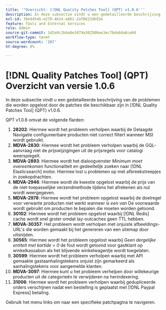 ```yaml
---
title: '"Overzicht: [!DNL Quality Patches Tool] (QPT) v1.0.6'''
description: In deze subsectie vindt u een gedetailleerde beschrijving van de problemen die worden opgelost door de patches die beschikbaar zijn in [!DNL Quality Patches Tool] (QPT) v1.0.6.
exl-id: 38e9454b-e278-4b14-a861-2af0623db92e
feature: Tools and External Services
role: Admin
source-git-commit: 1d2e0c1b4a8e3d79a362500ee3ec7bde84a6ce0d
workflow-type: tm+mt
source-wordcount: '267'
ht-degree: 0%

---
```


# [!DNL Quality Patches Tool] (QPT) Overzicht van versie 1.0.6

In deze subsectie vindt u een gedetailleerde beschrijving van de problemen die worden opgelost door de patches die beschikbaar zijn in [!DNL Quality Patches Tool] (QPT) v1.0.6.

QPT v1.0.6 omvat de volgende flarden:

1. **28202**: Hiermee wordt het probleem verholpen waarbij de Gelaagde Navigatie configureerbare producten niet correct filtert wanneer MSI wordt gebruikt.
1. **MDVA-2830**: Hiermee wordt het probleem verholpen waarbij de GQL-aanvraag niet de prijswijzigingen uit de prijsregels voor catalogi weerspiegelt.
1. **MDVA-2893**: Hiermee wordt het dialoogvenster *Minimum moet overeenkomen* functionaliteit en gedeeltelijk zoeken naar [!DNL Elasticsearch] motor. Hiermee lost u problemen op met afbreekstreepjes in zoekopdrachten.
1. **MDVA-2946**: Hiermee wordt de kwestie opgelost waarbij de prijs van de niet-toepasselijke verzendmethode tijdens het afrekenen als nul wordt weergegeven.
1. **MDVA-2978**: Hiermee wordt het probleem opgelost waarbij de doelregel voor verwante producten niet werkt wanneer *is een van* De voorwaarde wordt gebruikt om producten te bepalen die moeten worden getoond.
1. **30102**: Hiermee wordt het probleem opgelost waarbij [!DNL Redis] cache wordt snel groter omdat lay-outcaches geen TTL hebben.
1. **MDVA-30357**: Het probleem wordt verholpen met onjuiste afbeeldings-URL&#39;s die worden gemaakt bij het genereren van een sitemap door uitsnijden.
1. **30565**: Hiermee wordt het probleem opgelost waarbij *Geen dergelijke entiteit met kartide = 0* de fout wordt getoond voor gastklant op winkelkassabon als het blijvende winkelwagentje wordt toegelaten.
1. **30599**: Hiermee wordt het probleem verholpen waarbij met API gemaakte gastaanhalingstekens onjuist zijn gemarkeerd als aanhalingstekens voor aangemelde klanten.
1. **MDVA-3097**: Hiermee kunt u het probleem verhelpen door willekeurige producten uit de categorieën te verwijderen na herindexering.
1. **31006**: Hiermee wordt het probleem verholpen waarbij gedupliceerde orders verschijnen nadat een bestelling is geplaatst met [!DNL Paypal Express] betaling.

Gebruik het menu links om naar een specifieke patchpagina te navigeren.
